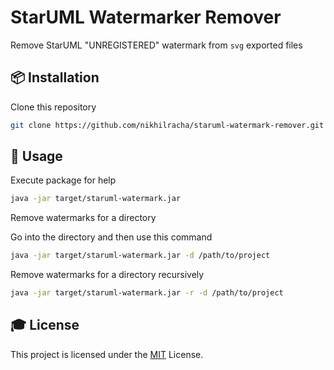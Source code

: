 # StarUML Watermarker Remover

Remove StarUML "UNREGISTERED" watermark from `svg` exported files

## 📦 Installation

Clone this repository
```bash
git clone https://github.com/nikhilracha/staruml-watermark-remover.git
```

## 🚿  Usage

Execute package for help
```bash
java -jar target/staruml-watermark.jar
```

Remove watermarks for a directory

Go into the directory and then use this command
```bash
java -jar target/staruml-watermark.jar -d /path/to/project
```

Remove watermarks for a directory recursively
```bash
java -jar target/staruml-watermark.jar -r -d /path/to/project
```


## 🎓 License
This project is licensed under the [MIT](LICENSE) License.
